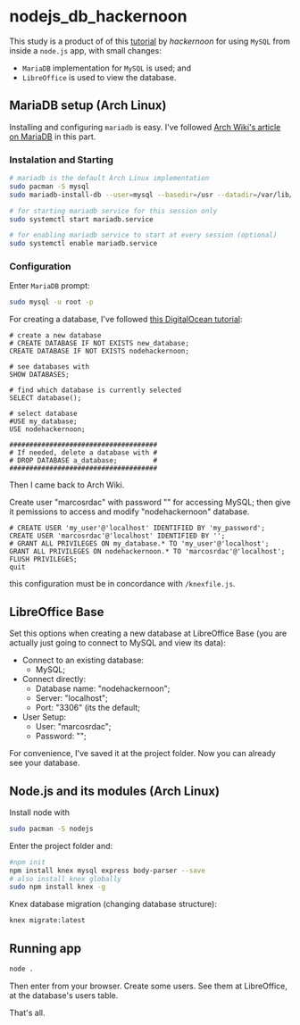 # nodejs_db_hackernoon

This study is a product of of this [tutorial](https://hackernoon.com/setting-up-node-js-with-a-database-part-1-3f2461bdd77f) by *hackernoon* for using `MySQL` from inside a `node.js` app, with small changes:
  - `MariaDB` implementation for `MySQL` is used; and
  - `LibreOffice` is used to view the database.

## MariaDB setup (Arch Linux)

Installing and configuring `mariadb` is easy. I've followed [Arch Wiki's article on MariaDB](https://wiki.archlinux.org/index.php/MariaDB) in this part.


### Instalation and Starting
```sh
# mariadb is the default Arch Linux implementation
sudo pacman -S mysql
sudo mariadb-install-db --user=mysql --basedir=/usr --datadir=/var/lib/mysql

# for starting mariadb service for this session only
sudo systemctl start mariadb.service

# for enabling mariadb service to start at every session (optional)
sudo systemctl enable mariadb.service
```

### Configuration

Enter `MariaDB` prompt:
```sh
sudo mysql -u root -p
```

For creating a database, I've followed [this DigitalOcean tutorial](https://www.digitalocean.com/community/tutorials/how-to-create-and-manage-databases-in-mysql-and-mariadb-on-a-cloud-server):

```mysql
# create a new database
# CREATE DATABASE IF NOT EXISTS new_database;
CREATE DATABASE IF NOT EXISTS nodehackernoon;

# see databases with
SHOW DATABASES;

# find which database is currently selected
SELECT database();

# select database
#USE my_database;
USE nodehackernoon;

#####################################
# If needed, delete a database with #
# DROP DATABASE a_database;         #
#####################################
```

Then I came back to Arch Wiki.

Create user "marcosrdac" with password "" for accessing MySQL; then give it pemissions to access and modify "nodehackernoon" database.
```mysql
# CREATE USER 'my_user'@'localhost' IDENTIFIED BY 'my_password';
CREATE USER 'marcosrdac'@'localhost' IDENTIFIED BY '';
# GRANT ALL PRIVILEGES ON my_database.* TO 'my_user'@'localhost';
GRANT ALL PRIVILEGES ON nodehackernoon.* TO 'marcosrdac'@'localhost';
FLUSH PRIVILEGES;
quit
```

this configuration must be in concordance with `/knexfile.js`.


## LibreOffice Base

Set this options when creating a new database at LibreOffice Base (you are actually just going to connect to MySQL and view its data):

  - Connect to an existing database:
    - MySQL;
  - Connect directly:
    - Database name: "nodehackernoon";
    - Server: "localhost";
    - Port: "3306" (its the default;
  - User Setup:
    - User: "marcosrdac";
    - Password: "";

For convenience, I've saved it at the project folder. Now you can already see your database.


## Node.js and its modules (Arch Linux)

Install node with
```sh
sudo pacman -S nodejs
```

Enter the project folder and:
```sh
#npm init
npm install knex mysql express body-parser --save
# also install knex globally
sudo npm install knex -g
```

Knex database migration (changing database structure):
```sh
knex migrate:latest
```


## Running app

```sh
node .
```

Then enter [](http://localhost:7555) from your browser. Create some users. See them at LibreOffice, at the database's users table.

That's all.
